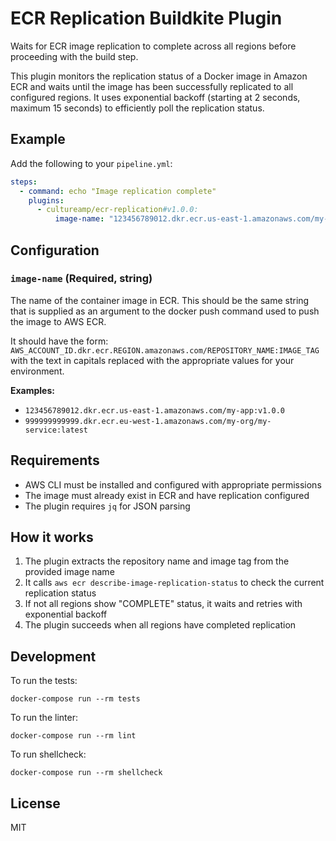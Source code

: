 # ECR Replication Buildkite Plugin

Waits for ECR image replication to complete across all regions before proceeding with the build step.

This plugin monitors the replication status of a Docker image in Amazon ECR and waits until the image has been successfully replicated to all configured regions. It uses exponential backoff (starting at 2 seconds, maximum 15 seconds) to efficiently poll the replication status.

## Example

Add the following to your `pipeline.yml`:

```yml
steps:
  - command: echo "Image replication complete"
    plugins:
      - cultureamp/ecr-replication#v1.0.0:
          image-name: "123456789012.dkr.ecr.us-east-1.amazonaws.com/my-repo:latest"
```

## Configuration

### `image-name` (Required, string)

The name of the container image in ECR. This should be the same string that is supplied as an argument to the docker push command used to push the image to AWS ECR. 

It should have the form: `AWS_ACCOUNT_ID.dkr.ecr.REGION.amazonaws.com/REPOSITORY_NAME:IMAGE_TAG` with the text in capitals replaced with the appropriate values for your environment.

**Examples:**
- `123456789012.dkr.ecr.us-east-1.amazonaws.com/my-app:v1.0.0`
- `999999999999.dkr.ecr.eu-west-1.amazonaws.com/my-org/my-service:latest`

## Requirements

- AWS CLI must be installed and configured with appropriate permissions
- The image must already exist in ECR and have replication configured
- The plugin requires `jq` for JSON parsing

## How it works

1. The plugin extracts the repository name and image tag from the provided image name
2. It calls `aws ecr describe-image-replication-status` to check the current replication status
3. If not all regions show "COMPLETE" status, it waits and retries with exponential backoff
4. The plugin succeeds when all regions have completed replication

## Development

To run the tests:

```shell
docker-compose run --rm tests
```

To run the linter:

```shell
docker-compose run --rm lint
```

To run shellcheck:

```shell
docker-compose run --rm shellcheck
```

## License

MIT
